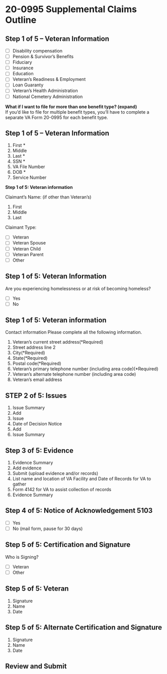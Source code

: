 # 20-0995 Supplemental Claims Outline


## Step 1 of 5 – Veteran Information
- [ ] Disability compensation
- [ ] Pension & Survivor’s Benefits
- [ ] Fiduciary
- [ ] Insurance
- [ ] Education
- [ ] Veteran’s Readiness & Employment
- [ ] Loan Guaranty
- [ ] Veteran’s Health Administration
- [ ] National Cemetery Administration

**What if I want to file for more than one benefit type? (expand)** \
If you’d like to file for multiple benefit types, you’ll have to complete a separate VA Form 20-0995 for each benefit type.

## Step 1 of 5 – Veteran Information
1. First *
2. Middle
3. Last *
4. SSN *
5. VA File Number
6. DOB *
7. Service Number

**Step 1 of 5: Veteran information**

Claimant’s Name: (if other than Veteran’s)
1. First
2. Middle
3. Last

Claimant Type:
- [ ] Veteran
- [ ] Veteran Spouse
- [ ] Veteran Child
- [ ] Veteran Parent
- [ ] Other

## Step 1 of 5: Veteran Information
Are you experiencing homelessness or at risk of becoming homeless?

- [ ] Yes
- [ ] No

## Step 1 of 5: Veteran information
Contact information
Please complete all the following information.

1. Veteran’s current street address(*Required)
2. Street address line 2
3. City(*Required)
4. State(*Required)
5. Postal code(*Required)
6. Veteran’s primary telephone number (including area code)(*Required)
7. Veteran’s alternate telephone number (including area code)
8. Veteran’s email address

## STEP 2 of 5: Issues
1. Issue Summary
2. Add
3. Issue
4. Date of Decision Notice
5. Add
6. Issue Summary

## Step 3 of 5: Evidence
1. Evidence Summary
2. Add evidence
3. Submit (upload evidence and/or records)
4. List name and location of VA Facility and Date of Records for VA to gather
5. Form 4142 for VA to assist collection of records
6. Evidence Summary

## Step 4 of 5: Notice of Acknowledgement 5103
- [ ] Yes
- [ ] No (mail form, pause for 30 days)

## Step 5 of 5: Certification and Signature
Who is Signing? 
- [ ] Veteran
- [ ] Other

## Step 5 of 5: Veteran
1. Signature
2. Name
3. Date

## Step 5 of 5: Alternate Certification and Signature
1. Signature
2. Name
3. Date

## Review and Submit
